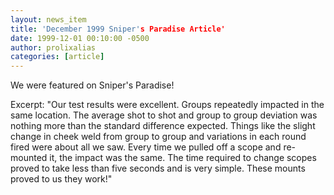 ```yaml
---
layout: news_item
title: 'December 1999 Sniper's Paradise Article'
date: 1999-12-01 00:10:00 -0500
author: prolixalias
categories: [article]
---
```


We were featured on Sniper's Paradise!

Excerpt:
"Our test results were excellent. Groups repeatedly impacted in the same location. The average shot to shot and group to group deviation was nothing more than the standard difference expected. Things like the slight change in cheek weld from group to group and variations in each round fired were about all we saw. Every time we pulled off a scope and re-mounted it, the impact was the same. The time required to change scopes proved to take less than five seconds and is very simple. These mounts proved to us they work!"
